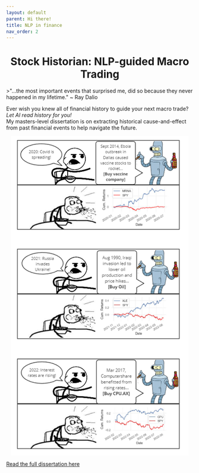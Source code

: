 ```yaml
---
layout: default
parent: Hi there!
title: NLP in finance
nav_order: 2
---
```


<h1 align="center">Stock Historian: NLP-guided Macro Trading</h1>
>"...the most important events that surprised me, did so because they never happened in my lifetime." ~ Ray Dalio

Ever wish you knew all of financial history to guide your next macro trade?  
*Let AI read history for you!*   
My masters-level dissertation is on extracting historical cause-and-effect from past financial events to help navigate the future.   

<img src="../img/stockhistorianmeme.png" align="center" style="display:block;margin:0 auto;max-width:95%;">  

[Read the full dissertation here](https://drive.google.com/file/d/1O-IrLAEKkzGE53Syp8GX7wrIJHeNtoKY/view?usp=drive_link)